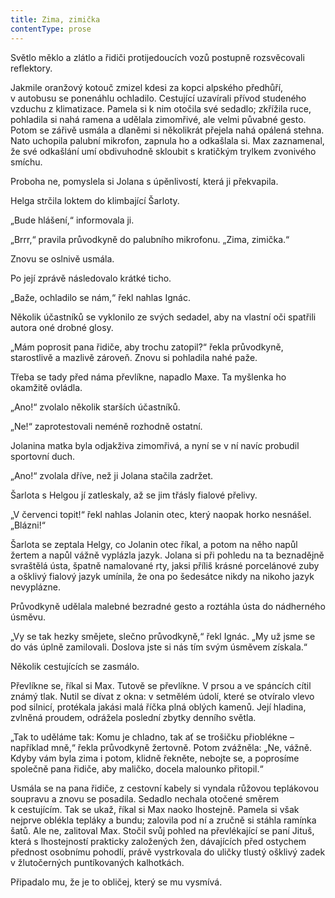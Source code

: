 ```yaml
---
title: Zima, zimička
contentType: prose
---
```


Světlo měklo a zlátlo a řidiči protijedoucích vozů postupně rozsvěcovali reflektory.

  

Jakmile oranžový kotouč zmizel kdesi za kopci alpského předhůří, v autobusu se ponenáhlu ochladilo. Cestující uzavírali přívod studeného vzduchu z klimatizace. Pamela si k nim otočila své sedadlo; zkřížila ruce, pohladila si nahá ramena a udělala zimomřivé, ale velmi půvabné gesto. Potom se zářivě usmála a dlaněmi si několikrát přejela nahá opálená stehna. Nato uchopila palubní mikrofon, zapnula ho a odkašlala si. Max zaznamenal, že své odkašlání umí obdivuhodně skloubit s kratičkým trylkem zvonivého smíchu.

Proboha ne, pomyslela si Jolana s úpěnlivostí, která ji překvapila.

Helga strčila loktem do klimbající Šarloty.

„Bude hlášení,“ informovala ji.

„Brrr,“ pravila průvodkyně do palubního mikrofonu. „Zima, zimička.“

Znovu se oslnivě usmála.

Po její zprávě následovalo krátké ticho.

„Baže, ochladilo se nám,“ řekl nahlas Ignác.

Několik účastníků se vyklonilo ze svých sedadel, aby na vlastní oči spatřili autora oné drobné glosy.

„Mám poprosit pana řidiče, aby trochu zatopil?“ řekla průvodkyně, starostlivě a mazlivě zároveň. Znovu si pohladila nahé paže.

Třeba se tady před náma převlíkne, napadlo Maxe. Ta myšlenka ho okamžitě ovládla.

„Ano!“ zvolalo několik starších účastníků.

„Ne!“ zaprotestovali neméně rozhodně ostatní.

Jolanina matka byla odjakživa zimomřivá, a nyní se v ní navíc probudil sportovní duch.

„Ano!“ zvolala dříve, než ji Jolana stačila zadržet.

Šarlota s Helgou jí zatleskaly, až se jim třásly fialové přelivy.

„V červenci topit!“ řekl nahlas Jolanin otec, který naopak horko nesnášel. „Blázni!“

Šarlota se zeptala Helgy, co Jolanin otec říkal, a potom na něho napůl žertem a napůl vážně vyplázla jazyk. Jolana si při pohledu na ta beznadějně svraštělá ústa, špatně namalované rty, jaksi příliš krásné porcelánové zuby a ošklivý fialový jazyk umínila, že ona po šedesátce nikdy na nikoho jazyk nevyplázne.

Průvodkyně udělala malebné bezradné gesto a roztáhla ústa do nádherného úsměvu.

„Vy se tak hezky smějete, slečno průvodkyně,“ řekl Ignác. „My už jsme se do vás úplně zamilovali. Doslova jste si nás tím svým úsměvem získala.“

Několik cestujících se zasmálo.

Převlíkne se, říkal si Max. Tutově se převlíkne. V prsou a ve spáncích cítil známý tlak. Nutil se dívat z okna: v setmělém údolí, které se otvíralo vlevo pod silnicí, protékala jakási malá říčka plná oblých kamenů. Její hladina, zvlněná proudem, odrážela poslední zbytky denního světla.

„Tak to uděláme tak: Komu je chladno, tak ať se trošičku přioblék­ne – například mně,“ řekla průvodkyně žertovně. Potom zvážněla: „Ne, vážně. Kdyby vám byla zima i potom, klidně řekněte, nebojte se, a poprosíme společně pana řidiče, aby maličko, docela malounko přitopil.“

Usmála se na pana řidiče, z cestovní kabely si vyndala růžovou teplákovou soupravu a znovu se posadila. Sedadlo nechala otočené směrem k cestujícím. Tak se ukaž, říkal si Max naoko lhostejně. Pamela si však nejprve oblékla tepláky a bundu; zalovila pod ní a zručně si stáhla ramínka šatů. Ale ne, zalitoval Max. Stočil svůj pohled na převlékající se paní Jituš, která s lhostejností prakticky založených žen, dávajících před ostychem přednost osobnímu pohodlí, právě vystrkovala do uličky tlustý ošklivý zadek v žlutočerných puntíkovaných kalhotkách.

Připadalo mu, že je to obličej, který se mu vysmívá.
